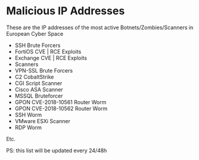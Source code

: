 # Malicious IP Addresses
These are the IP addresses of the most active Botnets/Zombies/Scanners in European Cyber Space

- SSH Brute Forcers
- FortiOS CVE | RCE Exploits
- Exchange CVE | RCE Exploits
- Scanners
- VPN-SSL Brute Forcers
- C2 CobaltStrike
- CGI Script Scanner
- Cisco ASA Scanner
- MSSQL Bruteforcer
- GPON CVE-2018-10561 Router Worm
- GPON CVE-2018-10562 Router Worm
- SSH Worm
- VMware ESXi Scanner
- RDP Worm

Etc.

PS: this list will be updated every 24/48h
